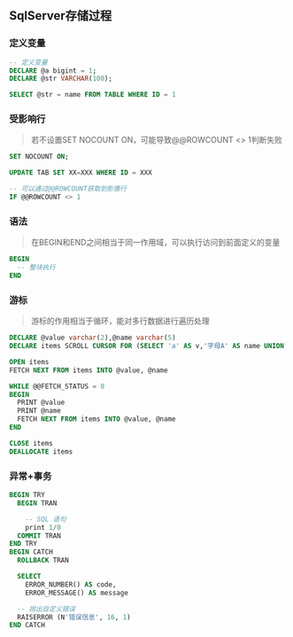 ## SqlServer存储过程

### 定义变量

```sql
-- 定义变量
DECLARE @a bigint = 1;
DECLARE @str VARCHAR(100);

SELECT @str = name FROM TABLE WHERE ID = 1
```

### 受影响行

> 若不设置SET NOCOUNT ON，可能导致@@ROWCOUNT <> 1判断失败

```sql
SET NOCOUNT ON;

UPDATE TAB SET XX=XXX WHERE ID = XXX

-- 可以通过@@ROWCOUNT获取到影像行
IF @@ROWCOUNT <> 1
```

### 语法

> 在BEGIN和END之间相当于同一作用域，可以执行访问到前面定义的变量

```sql
BEGIN
  -- 整块执行
END
```

### 游标

> 游标的作用相当于循环，能对多行数据进行遍历处理

```sql
DECLARE @value varchar(2),@name varchar(5)
DECLARE items SCROLL CURSOR FOR (SELECT 'a' AS v,'字母A' AS name UNION SELECT 'b' AS v,'字母B' AS name UNION SELECT 'c' AS v,'字母C' AS name)

OPEN items  
FETCH NEXT FROM items INTO @value, @name

WHILE @@FETCH_STATUS = 0  
BEGIN  
  PRINT @value
  PRINT @name
  FETCH NEXT FROM items INTO @value, @name
END

CLOSE items  
DEALLOCATE items
```

### 异常+事务

```sql
BEGIN TRY
  BEGIN TRAN

    -- SQL 语句
  	print 1/0
  COMMIT TRAN
END TRY
BEGIN CATCH
  ROLLBACK TRAN

  SELECT
    ERROR_NUMBER() AS code,
    ERROR_MESSAGE() AS message

  -- 抛出自定义错误
  RAISERROR (N'错误信息', 16, 1) 
END CATCH
```
